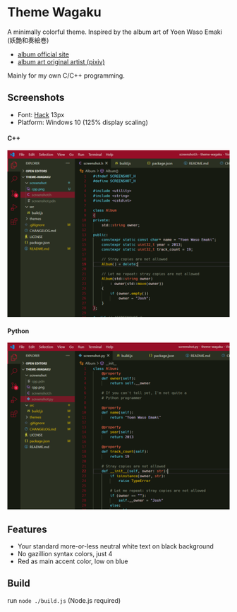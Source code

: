 # Theme Wagaku

A minimally colorful theme. Inspired by the album art of Yoen Waso Emaki (妖艶和奏絵巻)

- [album official site](https://avex.jp/yoen/)
- [album art original artist (pixiv)](https://www.pixiv.net/users/708358)

Mainly for my own C/C++ programming.

## Screenshots

- Font: [Hack](https://sourcefoundry.org/hack/) 13px
- Platform: Windows 10 (125% display scaling)

#### C++

![cpp.png](https://raw.githubusercontent.com/joshvictor1024/wagaku-theme/master/screenshot/cpp.png "C++")

#### Python

![py.png](https://raw.githubusercontent.com/joshvictor1024/wagaku-theme/master/screenshot/py.png "Python")

## Features

- Your standard more-or-less neutral white text on black background
- No gazillion syntax colors, just 4
- Red as main accent color, low on blue

## Build

run `node ./build.js` (Node.js required)